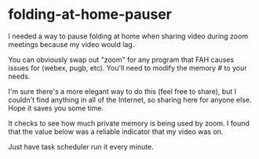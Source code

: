 # folding-at-home-pauser

I needed a way to pause folding at home when sharing video during zoom meetings because my video would lag.

You can obviously swap out "zoom" for any program that FAH causes issues for (webex, pugb, etc). You'll need to modify the memory # to your needs.

I'm sure there's a more elegant way to do this (feel free to share), but I couldn't find anything in all of the Internet, so sharing here for anyone else. Hope it saves you some time.

It checks to see how much private memory is being used by zoom. I found that the value below was a reliable indicator that my video was on.

Just have task scheduler run it every minute.
